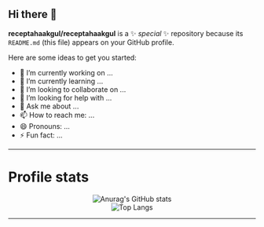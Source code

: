 ## Hi there 👋


**receptahaakgul/receptahaakgul** is a ✨ _special_ ✨ repository because its `README.md` (this file) appears on your GitHub profile.

Here are some ideas to get you started:

- 🔭 I’m currently working on ...
- 🌱 I’m currently learning ...
- 👯 I’m looking to collaborate on ...
- 🤔 I’m looking for help with ...
- 💬 Ask me about ...
- 📫 How to reach me: ...
- 😄 Pronouns: ...
- ⚡ Fun fact: ...
  
---

# Profile stats

<div align="center">
  <img src="https://github-readme-stats.vercel.app/api?username=receptahaakgul&show_icons=true&theme=midnight-purple" alt="Anurag's GitHub stats" />
  <br>
  <img src="https://github-readme-stats.vercel.app/api/top-langs/?username=receptahaakgul&layout=compact&theme=midnight-purple" alt="Top Langs" />
</div>


---
